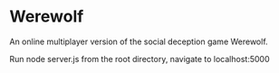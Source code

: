 # Werewolf
An online multiplayer version of the social deception game Werewolf. 

Run node server.js from the root directory, navigate to localhost:5000
